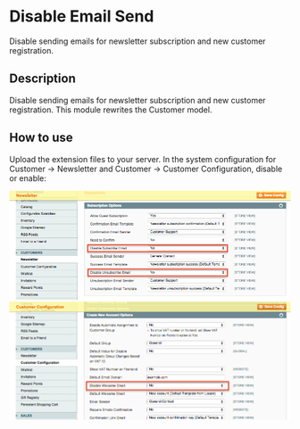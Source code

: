 Disable Email Send
==================
Disable sending emails for newsletter subscription and new customer registration.

Description
-----------
Disable sending emails for newsletter subscription and new customer registration.
This module rewrites the Customer model.


How to use
----------

Upload the extension files to your server. In the system configuration for 
Customer -> Newsletter and Customer -> Customer Configuration, 
disable or enable:

<img src="md/newsletter.png" />

<img src="md/registration.png" />
